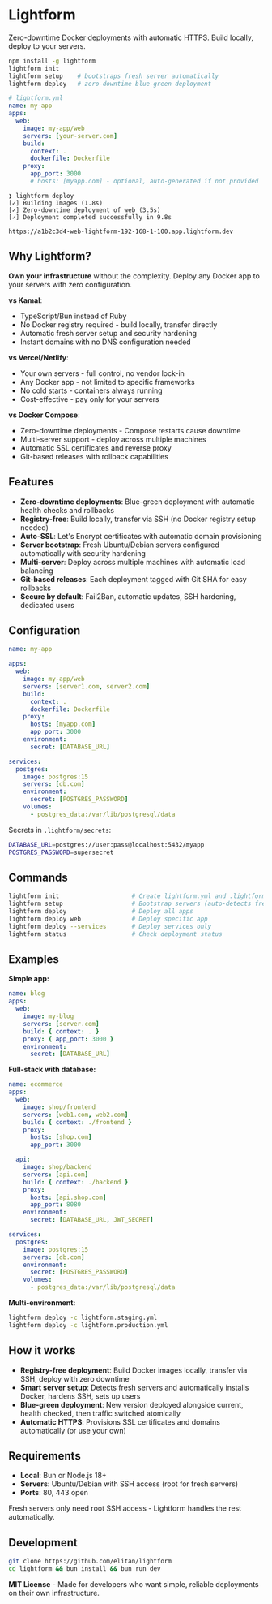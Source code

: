 # Lightform

Zero-downtime Docker deployments with automatic HTTPS. Build locally, deploy to your servers.

```bash
npm install -g lightform
lightform init
lightform setup    # bootstraps fresh server automatically
lightform deploy   # zero-downtime blue-green deployment
```

```yaml
# lightform.yml
name: my-app
apps:
  web:
    image: my-app/web
    servers: [your-server.com]
    build:
      context: .
      dockerfile: Dockerfile
    proxy:
      app_port: 3000
      # hosts: [myapp.com] - optional, auto-generated if not provided
```

```
❯ lightform deploy
[✓] Building Images (1.8s)
[✓] Zero-downtime deployment of web (3.5s)
[✓] Deployment completed successfully in 9.8s

https://a1b2c3d4-web-lightform-192-168-1-100.app.lightform.dev
```

## Why Lightform?

**Own your infrastructure** without the complexity. Deploy any Docker app to your servers with zero configuration.

**vs Kamal**:

- TypeScript/Bun instead of Ruby
- No Docker registry required - build locally, transfer directly
- Automatic fresh server setup and security hardening
- Instant domains with no DNS configuration needed

**vs Vercel/Netlify**:

- Your own servers - full control, no vendor lock-in
- Any Docker app - not limited to specific frameworks
- No cold starts - containers always running
- Cost-effective - pay only for your servers

**vs Docker Compose**:

- Zero-downtime deployments - Compose restarts cause downtime
- Multi-server support - deploy across multiple machines
- Automatic SSL certificates and reverse proxy
- Git-based releases with rollback capabilities

## Features

- **Zero-downtime deployments**: Blue-green deployment with automatic health checks and rollbacks
- **Registry-free**: Build locally, transfer via SSH (no Docker registry setup needed)
- **Auto-SSL**: Let's Encrypt certificates with automatic domain provisioning
- **Server bootstrap**: Fresh Ubuntu/Debian servers configured automatically with security hardening
- **Multi-server**: Deploy across multiple machines with automatic load balancing
- **Git-based releases**: Each deployment tagged with Git SHA for easy rollbacks
- **Secure by default**: Fail2Ban, automatic updates, SSH hardening, dedicated users

## Configuration

```yaml
name: my-app

apps:
  web:
    image: my-app/web
    servers: [server1.com, server2.com]
    build:
      context: .
      dockerfile: Dockerfile
    proxy:
      hosts: [myapp.com]
      app_port: 3000
    environment:
      secret: [DATABASE_URL]

services:
  postgres:
    image: postgres:15
    servers: [db.com]
    environment:
      secret: [POSTGRES_PASSWORD]
    volumes:
      - postgres_data:/var/lib/postgresql/data
```

Secrets in `.lightform/secrets`:

```bash
DATABASE_URL=postgres://user:pass@localhost:5432/myapp
POSTGRES_PASSWORD=supersecret
```

## Commands

```bash
lightform init                    # Create lightform.yml and .lightform/secrets
lightform setup                   # Bootstrap servers (auto-detects fresh servers)
lightform deploy                  # Deploy all apps
lightform deploy web              # Deploy specific app
lightform deploy --services       # Deploy services only
lightform status                  # Check deployment status
```

## Examples

**Simple app:**

```yaml
name: blog
apps:
  web:
    image: my-blog
    servers: [server.com]
    build: { context: . }
    proxy: { app_port: 3000 }
    environment:
      secret: [DATABASE_URL]
```

**Full-stack with database:**

```yaml
name: ecommerce
apps:
  web:
    image: shop/frontend
    servers: [web1.com, web2.com]
    build: { context: ./frontend }
    proxy:
      hosts: [shop.com]
      app_port: 3000

  api:
    image: shop/backend
    servers: [api.com]
    build: { context: ./backend }
    proxy:
      hosts: [api.shop.com]
      app_port: 8080
    environment:
      secret: [DATABASE_URL, JWT_SECRET]

services:
  postgres:
    image: postgres:15
    servers: [db.com]
    environment:
      secret: [POSTGRES_PASSWORD]
    volumes:
      - postgres_data:/var/lib/postgresql/data
```

**Multi-environment:**

```bash
lightform deploy -c lightform.staging.yml
lightform deploy -c lightform.production.yml
```

## How it works

- **Registry-free deployment**: Build Docker images locally, transfer via SSH, deploy with zero downtime
- **Smart server setup**: Detects fresh servers and automatically installs Docker, hardens SSH, sets up users
- **Blue-green deployment**: New version deployed alongside current, health checked, then traffic switched atomically
- **Automatic HTTPS**: Provisions SSL certificates and domains automatically (or use your own)

## Requirements

- **Local**: Bun or Node.js 18+
- **Servers**: Ubuntu/Debian with SSH access (root for fresh servers)
- **Ports**: 80, 443 open

Fresh servers only need root SSH access - Lightform handles the rest automatically.

## Development

```bash
git clone https://github.com/elitan/lightform
cd lightform && bun install && bun run dev
```

**MIT License** - Made for developers who want simple, reliable deployments on their own infrastructure.
